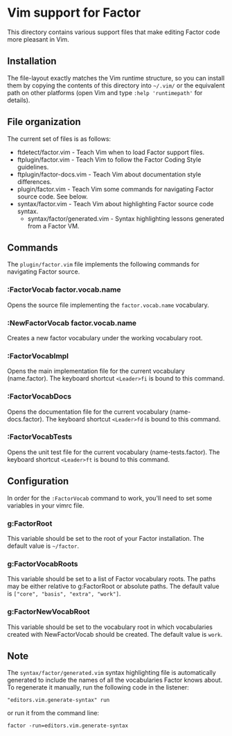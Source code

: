 Vim support for Factor
======================

This directory contains various support files that make editing Factor code
more pleasant in Vim.

## Installation

The file-layout exactly matches the Vim runtime structure,
so you can install them by copying the contents of this directory
into `~/.vim/` or the equivalent path on other platforms
(open Vim and type `:help 'runtimepath'` for details).

## File organization

The current set of files is as follows:

* ftdetect/factor.vim - Teach Vim when to load Factor support files.
* ftplugin/factor.vim - Teach Vim to follow the Factor Coding Style guidelines.
* ftplugin/factor-docs.vim - Teach Vim about documentation style differences.
* plugin/factor.vim - Teach Vim some commands for navigating Factor source code. See below.
* syntax/factor.vim - Teach Vim about highlighting Factor source code syntax.
  * syntax/factor/generated.vim - Syntax highlighting lessons generated from a Factor VM.

## Commands

The `plugin/factor.vim` file implements the following commands for navigating Factor source.

### :FactorVocab factor.vocab.name

Opens the source file implementing the `factor.vocab.name` vocabulary.

### :NewFactorVocab factor.vocab.name

Creates a new factor vocabulary under the working vocabulary root.

### :FactorVocabImpl

Opens the main implementation file for the current vocabulary
(name.factor).  The keyboard shortcut `<Leader>fi` is bound to this command.

### :FactorVocabDocs

Opens the documentation file for the current vocabulary
(name-docs.factor).  The keyboard shortcut `<Leader>fd` is bound to this command.

### :FactorVocabTests

Opens the unit test file for the current vocabulary
(name-tests.factor).  The keyboard shortcut `<Leader>ft` is bound to this command.

## Configuration

In order for the `:FactorVocab` command to work, you'll need to set some variables in your vimrc file.

### g:FactorRoot

This variable should be set to the root of your Factor
installation. The default value is `~/factor`.

### g:FactorVocabRoots

This variable should be set to a list of Factor vocabulary roots.
The paths may be either relative to g:FactorRoot or absolute paths.
The default value is `["core", "basis", "extra", "work"]`.

### g:FactorNewVocabRoot

This variable should be set to the vocabulary root in which
vocabularies created with NewFactorVocab should be created.
The default value is `work`.

## Note

The `syntax/factor/generated.vim` syntax highlighting file
is automatically generated
to include the names of all the vocabularies Factor knows about.
To regenerate it manually, run the following code in the listener:

    "editors.vim.generate-syntax" run

or run it from the command line:

    factor -run=editors.vim.generate-syntax
